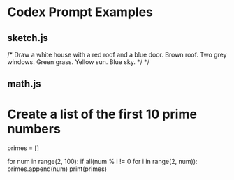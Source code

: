 # Codex Prompt Examples

## sketch.js

/*
Draw a white house with a red roof and a blue door. Brown roof. Two grey windows. Green grass. Yellow sun. Blue sky.
*/
*/



## math.js

# Create a list of the first 10 prime numbers
primes = []

for num in range(2, 100):
    if all(num % i != 0 for i in range(2, num)):
        primes.append(num)
print(primes)